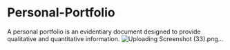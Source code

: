 # Personal-Portfolio
A personal portfolio is an evidentiary document designed to provide qualitative and quantitative information.
![Uploading Screenshot (33).png…]()
